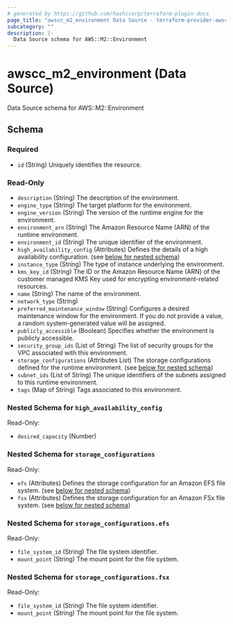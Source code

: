 ```yaml
---
# generated by https://github.com/hashicorp/terraform-plugin-docs
page_title: "awscc_m2_environment Data Source - terraform-provider-awscc"
subcategory: ""
description: |-
  Data Source schema for AWS::M2::Environment
---
```


# awscc_m2_environment (Data Source)

Data Source schema for AWS::M2::Environment



<!-- schema generated by tfplugindocs -->
## Schema

### Required

- `id` (String) Uniquely identifies the resource.

### Read-Only

- `description` (String) The description of the environment.
- `engine_type` (String) The target platform for the environment.
- `engine_version` (String) The version of the runtime engine for the environment.
- `environment_arn` (String) The Amazon Resource Name (ARN) of the runtime environment.
- `environment_id` (String) The unique identifier of the environment.
- `high_availability_config` (Attributes) Defines the details of a high availability configuration. (see [below for nested schema](#nestedatt--high_availability_config))
- `instance_type` (String) The type of instance underlying the environment.
- `kms_key_id` (String) The ID or the Amazon Resource Name (ARN) of the customer managed KMS Key used for encrypting environment-related resources.
- `name` (String) The name of the environment.
- `network_type` (String)
- `preferred_maintenance_window` (String) Configures a desired maintenance window for the environment. If you do not provide a value, a random system-generated value will be assigned.
- `publicly_accessible` (Boolean) Specifies whether the environment is publicly accessible.
- `security_group_ids` (List of String) The list of security groups for the VPC associated with this environment.
- `storage_configurations` (Attributes List) The storage configurations defined for the runtime environment. (see [below for nested schema](#nestedatt--storage_configurations))
- `subnet_ids` (List of String) The unique identifiers of the subnets assigned to this runtime environment.
- `tags` (Map of String) Tags associated to this environment.

<a id="nestedatt--high_availability_config"></a>
### Nested Schema for `high_availability_config`

Read-Only:

- `desired_capacity` (Number)


<a id="nestedatt--storage_configurations"></a>
### Nested Schema for `storage_configurations`

Read-Only:

- `efs` (Attributes) Defines the storage configuration for an Amazon EFS file system. (see [below for nested schema](#nestedatt--storage_configurations--efs))
- `fsx` (Attributes) Defines the storage configuration for an Amazon FSx file system. (see [below for nested schema](#nestedatt--storage_configurations--fsx))

<a id="nestedatt--storage_configurations--efs"></a>
### Nested Schema for `storage_configurations.efs`

Read-Only:

- `file_system_id` (String) The file system identifier.
- `mount_point` (String) The mount point for the file system.


<a id="nestedatt--storage_configurations--fsx"></a>
### Nested Schema for `storage_configurations.fsx`

Read-Only:

- `file_system_id` (String) The file system identifier.
- `mount_point` (String) The mount point for the file system.
